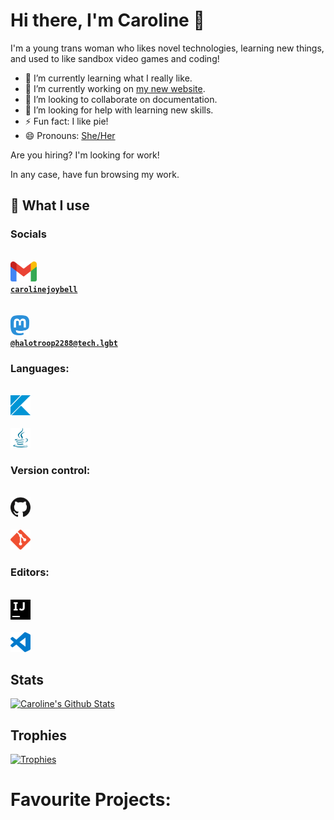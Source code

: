 # Hi there, I'm Caroline 👋

I'm a young trans woman who likes novel technologies, learning new things, and used to like sandbox video games and coding!

- 🌱 I’m currently learning what I really like.
- 🔭 I’m currently working on [my new website](https://github.com/halotroop2288/halotroop.github.io).
- 👯 I’m looking to collaborate on documentation.
- 🤔 I’m looking for help with learning new skills.
- ⚡ Fun fact: I like pie!
- 😄 Pronouns: [She/Her](https://en.pronouns.page/@halotroop2288)

Are you hiring? I'm looking for work!

In any case, have fun browsing my work.

## 🌠 What I use

### Socials

<code>
<a href="https://mail.google.com"><img height="32" src="/assets/gmail.svg"></a>
<a href="mailto://carolinejoybell@gmail.com"><b>carolinejoybell</b></a>
</code>

<code>
<a href="https://meow.social">
<img height="32" src="/assets/mastodon.svg"></a>
<a href="https://tech.lgbt/web/@halotroop2288"><b>@halotroop2288@tech.lgbt</b></a>
</code>

### Languages:

<code>
<a href="https://kotlinlang.org"><img height="32" src="/assets/kotlin.svg"></a>
</code>
<code>
<a href="https://adoptium.net/"><img height="32" src="/assets/java.svg"></a>
</code>

### Version control:

<code>
<a href="https://github.com"><img height="32" src="/assets/github.svg"></a>
</code>
<code>
<a href="https://git-scm.com"><img height="32" src="/assets/git.svg"></a>
</code>

### Editors:

<code>
<a href="https://www.jetbrains.com/idea/"><img height="32" src="/assets/intellijidea.svg"></a>
</code>
<code>
<a href="https://code.visualstudio.com/"><img height="32" src="/assets/visualstudiocode.svg"></a>
</code>

## Stats

[![Caroline's Github Stats](https://github-readme-stats.vercel.app/api?username=halotroop2288)](https://github.com/halotroop2288)
<!--- Removed Language stats becuase they were inaccurate --->

## Trophies

[![Trophies](https://github-profile-trophy.vercel.app/?username=halotroop2288&theme=onedark)](https://github.com/ryo-ma/github-profile-trophy)

# Favourite Projects:
